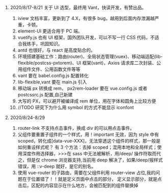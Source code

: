 1. 2020/8/17-8/21
   关于 UI 选型，最终用 Vant，快读开发，有赞出品。

   1. iview 文档丰富，更新到了 4.X，有很多 bug，越用到后面内存泄漏越严重，卡顿。
   2. element-UI 更适合用于 PC 端。
   3. vuetify.js 也有 UI 框架，国外团队开发，可以不写一行 CSS 代码，不适合我练手，巩固知识。
   4. antd 也很好，与 react 是高度贴合的。
   5. 环境搭建基础工作：路由(router)、全局状态管理(vuex)、移动端适配(lib-flexible/postcss-pxtorem)、UI 框架(vant)，Axios 请求库二次封装、公用组件文件、公用函数文件等等
   6. vant 要在 babel.config.js 配置转化
   7. lib-flexible,vant 要在 main.js 引入
   8. 移动端 px 转换成 rem， px2rem-loader 要在 vue.config.js 或者 postcssrc.js 配置,自己新建
   9. 大写的 PX，可以避开被编译成 rem 单位，用在字体和圆角上比较方便
   10. //TODO 研究下为什么用 symbol 的方式不能显示 iconfont

2. 2020/8/24-8/29
   1. router-link 不支持点击事件，换成 div 的可以用点击事件。
   2. 父组件要重置子组件的一个样式，用！important 无效，因为 style 中有 scoped，转化成[data-vue-XXX]，无法穿透这个组件的样式，那一般是如何重设样式呢？ 有 3 个方法：去掉 scoped；混用本地和全局样式；使用深度作用选择器，>>>在 sass 中无法被解析，用/deep/ 操作符取而代之，但是仅 chrome 浏览器支持,当前用 deep 解决了，如果/deep/报样式错误，用 ::v-deep 就好，是它的别名。
   3. 使用 vue-router 的子路由，需要在父组件利用 router-view 占位,我的问题在于位置错了！！就是定义页面中点击的部分，<router-view> 定义显示部分，就是点击后，区配的内容显示在什么地方，会被匹配到的组件替换掉
